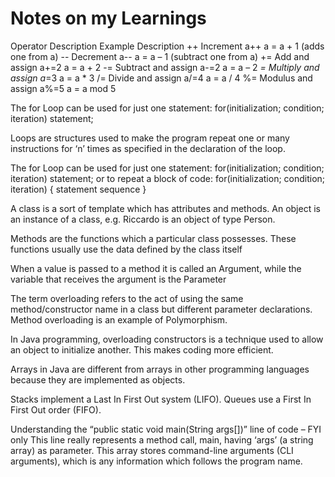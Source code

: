 # Notes on my Learnings

Operator Description Example Description
++ Increment a++ a = a + 1 (adds one from a)
-- Decrement a-- a = a – 1 (subtract one from a)
+= Add and assign a+=2 a = a + 2
-= Subtract and assign a-=2 a = a – 2
_= Multiply and assign a_=3 a = a \* 3
/= Divide and assign a/=4 a = a / 4
%= Modulus and assign a%=5 a = a mod 5

The for Loop can be used for just one statement:
for(initialization; condition; iteration) statement;

Loops are structures used to make the program repeat one or many instructions for ‘n’ times as
specified in the declaration of the loop.

The for Loop can be used for just one statement:
for(initialization; condition; iteration) statement;
or to repeat a block of code:
for(initialization; condition; iteration)
{
statement sequence
}

A class is a sort of template which has attributes and methods. An object is an instance of a class,
e.g. Riccardo is an object of type Person.

Methods are the functions which a particular class possesses. These functions usually use the data
defined by the class itself

When a value is passed to a
method it is called an Argument, while the variable that receives the argument is the Parameter

The term overloading refers to the act of using the same method/constructor name in a class but
different parameter declarations. Method overloading is an example of Polymorphism.

In Java programming, overloading constructors is a technique used to allow an object to initialize
another. This makes coding more efficient.

Arrays in Java are different from arrays in other programming languages because they are
implemented as objects.

Stacks implement a Last In First Out system (LIFO).
Queues use a First In First Out order (FIFO).

Understanding the “public static void main(String args[])” line of code – FYI only
This line really represents a method call, main, having ‘args’ (a string array) as parameter. This array
stores command-line arguments (CLI arguments), which is any information which follows the
program name.
